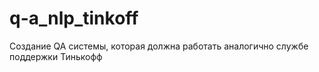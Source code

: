 # q-a_nlp_tinkoff
Создание QA системы, которая должна работать аналогично службе поддержки Тинькофф
